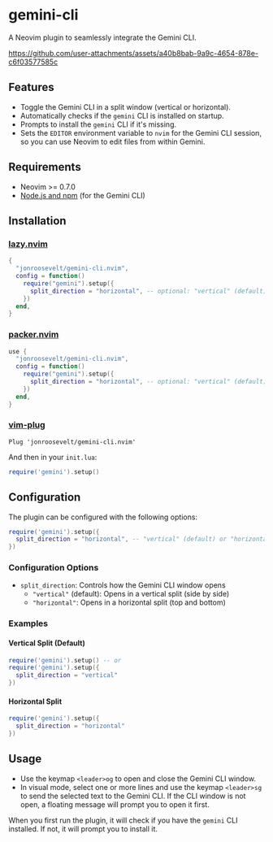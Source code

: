 # gemini-cli

A Neovim plugin to seamlessly integrate the Gemini CLI.

<https://github.com/user-attachments/assets/a40b8bab-9a9c-4654-878e-c6f03577585c>

## Features

- Toggle the Gemini CLI in a split window (vertical or horizontal).
- Automatically checks if the `gemini` CLI is installed on startup.
- Prompts to install the `gemini` CLI if it's missing.
- Sets the `EDITOR` environment variable to `nvim` for the Gemini CLI session, so you can use Neovim to edit files from within Gemini.

## Requirements

- Neovim >= 0.7.0
- [Node.js and npm](https://nodejs.org/) (for the Gemini CLI)

## Installation

### [lazy.nvim](https://github.com/folke/lazy.nvim)

```lua
{
  "jonroosevelt/gemini-cli.nvim",
  config = function()
    require("gemini").setup({
      split_direction = "horizontal", -- optional: "vertical" (default) or "horizontal"
    })
  end,
}
```

### [packer.nvim](https://github.com/wbthomason/packer.nvim)

```lua
use {
  "jonroosevelt/gemini-cli.nvim",
  config = function()
    require("gemini").setup({
      split_direction = "horizontal", -- optional: "vertical" (default) or "horizontal"
    })
  end,
}
```

### [vim-plug](https://github.com/junegunn/vim-plug)

```vim
Plug 'jonroosevelt/gemini-cli.nvim'
```

And then in your `init.lua`:

```lua
require('gemini').setup()
```

## Configuration

The plugin can be configured with the following options:

```lua
require('gemini').setup({
  split_direction = "horizontal", -- "vertical" (default) or "horizontal"
})
```

### Configuration Options

- `split_direction`: Controls how the Gemini CLI window opens
  - `"vertical"` (default): Opens in a vertical split (side by side)
  - `"horizontal"`: Opens in a horizontal split (top and bottom)

### Examples

#### Vertical Split (Default)
```lua
require('gemini').setup() -- or
require('gemini').setup({
  split_direction = "vertical"
})
```

#### Horizontal Split
```lua
require('gemini').setup({
  split_direction = "horizontal"
})
```

## Usage

- Use the keymap `<leader>og` to open and close the Gemini CLI window.
- In visual mode, select one or more lines and use the keymap `<leader>sg` to send the selected text to the Gemini CLI. If the CLI window is not open, a floating message will prompt you to open it first.

When you first run the plugin, it will check if you have the `gemini` CLI installed. If not, it will prompt you to install it.
